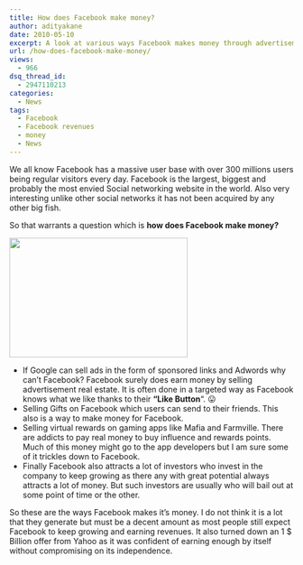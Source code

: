 ```yaml
---
title: How does Facebook make money?
author: adityakane
date: 2010-05-10
excerpt: A look at various ways Facebook makes money through advertisements, send a gift services and also selling virtual rewards for real money along with being a hit with investors.
url: /how-does-facebook-make-money/
views:
  - 966
dsq_thread_id:
  - 2947110213
categories:
  - News
tags:
  - Facebook
  - Facebook revenues
  - money
  - News
---
```

We all know Facebook has a massive user base with over 300 millions users being regular visitors every day. Facebook is the largest, biggest and probably the most envied Social networking website in the world. Also very interesting unlike other social networks it has not been acquired by any other big fish.

So that warrants a question which is **how does Facebook make money?**

**<a href="http://fbknol.com/2010/05/10/how-does-facebook-make-money/facebook_money/" onclick="_gaq.push(['_trackEvent', 'outbound-article', 'http://fbknol.com/2010/05/10/how-does-facebook-make-money/facebook_money/', '']);" rel="attachment wp-att-1254"><img class="aligncenter size-full  wp-image-51965" src="http://cdn.devilsworkshop.org/files/2010/05/facebook_money.png" alt="" width="316" height="212" /></a>**

  * If Google can sell ads in the form of sponsored links and Adwords why can&#8217;t Facebook? Facebook surely does earn money by selling advertisement real estate. It is often done in a targeted way as Facebook knows what we like thanks to their **&#8220;Like Button**&#8220;. 😛
  * Selling Gifts on Facebook which users can send to their friends. This also is a way to make money for Facebook.
  * Selling virtual rewards on gaming apps like Mafia and Farmville. There are addicts to pay real money to buy influence and rewards points. Much of this money might go to the app developers but I am sure some of it trickles down to Facebook.
  * Finally Facebook also attracts a lot of investors who invest in the company to keep growing as there any with great potential always attracts a lot of money. But such investors are usually who will bail out at some point of time or the other.

So these are the ways Facebook makes it&#8217;s money. I do not think it is a lot that they generate but must be a decent amount as most people still expect Facebook to keep growing and earning revenues. It also turned down an 1 $ Billion offer from Yahoo as it was confident of earning enough by itself without compromising on its independence.

